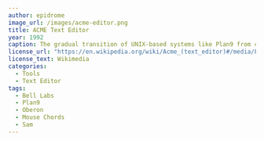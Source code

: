 ```yaml
---
author: epidrome
image_url: /images/acme-editor.png
title: ACME Text Editor
year: 1992
caption: The gradual transition of UNIX-based systems like Plan9 from command-line interfaces towards a graphical interface, also created the need for a corresponding interface with the text editor, which remains a fundamental tool of the system. ACME, inspired by the Oberon system, combines a graphical interface mainly based on text and commands that are activated with mouse chords over the text.
license_url: "https://en.wikipedia.org/wiki/Acme_(text_editor)#/media/File:Acme.png"
license_text: Wikimedia
categories:
  - Tools
  - Text Editor
tags:
  - Bell Labs
  - Plan9
  - Oberon
  - Mouse Chords
  - Sam
---
```

